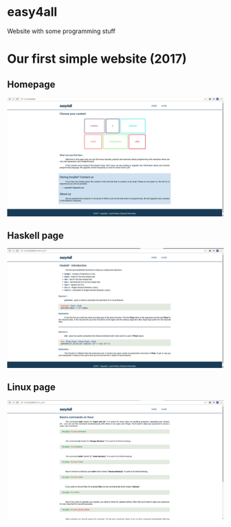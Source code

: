 # easy4all
Website with some programming stuff

# Our first simple website (2017)

## Homepage
![alt text](https://github.com/bakincode/easy4all/blob/master/images/homepage.png?raw=true)

## Haskell page
![alt text](https://github.com/bakincode/easy4all/blob/master/images/haskell.png?raw=true)

## Linux page
![alt text](https://github.com/bakincode/easy4all/blob/master/images/linux.png?raw=true)
